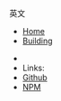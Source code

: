 <!-- _sidebar_.md -->
英文
* [Home](/README.md "Home")
* [Building](/Building.md "Building")

-
- Links:
- [Github](https://github.com/jhildenbiddle/docsify-themeable)
- [NPM](https://www.npmjs.com/package/docsify-themeable)
